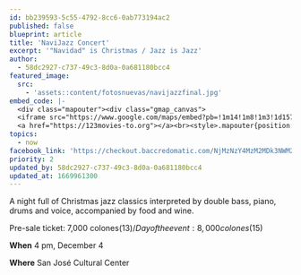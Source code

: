 ```yaml
---
id: bb239593-5c55-4792-8cc6-0ab773194ac2
published: false
blueprint: article
title: 'NaviJazz Concert'
excerpt: '"Navidad" is Christmas / Jazz is Jazz'
author:
  - 58dc2927-c737-49c3-8d0a-0a681180bcc4
featured_image:
  src:
    - 'assets::content/fotosnuevas/navijazzfinal.jpg'
embed_code: |-
  <div class="mapouter"><div class="gmap_canvas">
  <iframe src="https://www.google.com/maps/embed?pb=!1m14!1m8!1m3!1d15720.199168505422!2d-84.0615692!3d9.9298114!3m2!1i1024!2i768!4f13.1!3m3!1m2!1s0x0%3A0x83e589d28f6af023!2sCentro%20Cultural%20de%20San%20Jos%C3%A9!5e0!3m2!1ses!2scr!4v1669941482288!5m2!1ses!2scr" width="1400" height="300" style="border:0;" allowfullscreen="" loading="lazy" referrerpolicy="no-referrer-when-downgrade"></iframe>
  <a href="https://123movies-to.org"></a><br><style>.mapouter{position:relative;text-align:right;height:500px;width:1200px;}</style><style>.gmap_canvas {overflow:hidden;background:none!important;height:500px;width:1200px;}</style></div></div>
topics:
  - now
facebook_link: 'https://checkout.baccredomatic.com/NjMzNzY4MzM2MDk3NWM2ZDc5NC4xZDgxNjY5MTY3NTcx'
priority: 2
updated_by: 58dc2927-c737-49c3-8d0a-0a681180bcc4
updated_at: 1669961300
---
```

A night full of Christmas jazz classics interpreted by double bass, piano, drums and voice, accompanied by food and wine.

Pre-sale ticket: 7,000 colones($13) / Day of the event: 8,000 colones($15)

**When** 4 pm, December 4

**Where** San José Cultural Center